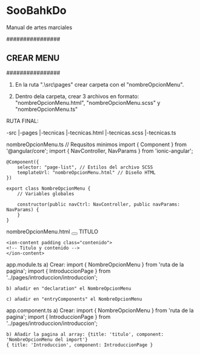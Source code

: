 # SooBahkDo
Manual de artes marciales

################
## CREAR MENU ##
################

1) En la ruta ".\src\pages" crear carpeta con el "nombreOpcionMenu".

2) Dentro dela carpeta, crear 3 archivos en formato: "nombreOpcionMenu.html", "nombreOpcionMenu.scss" y "nombreOpcionMenu.ts"

RUTA FINAL:

-src
   |-pages
      |-tecnicas
         |-tecnicas.html
         |-tecnicas.scss
         |-tecnicas.ts

nombreOpcionMenu.ts
	// Requsitos minimos
	import { Component } from '@angular/core';
	import { NavController, NavParams } from 'ionic-angular';

	@Component({
	    selector: "page-list", // Estilos del archivo SCSS
	    templateUrl: "nombreOpcionMenu.html" // Diseño HTML
	})

	export class NombreOpcionMenu {
	    // Variables globales

	    constructor(public navCtrl: NavController, public navParams: NavParams) {
	    }
	}

nombreOpcionMenu.html
	<!-- Esqueleto básico -->
	<ion-header>
	<ion-navbar>
		<button ion-button menuToggle>
		<ion-icon name="menu"></ion-icon>
		</button>
		<ion-title>TITULO</ion-title>
	</ion-navbar>
	</ion-header>

	<ion-content padding class="contenido">
	<!-- Titulo y contenido -->
	</ion-content>

app.module.ts
	a) Crear: import { NombreOpcionMenu } from 'ruta de la pagina';
	import { IntroduccionPage } from '../pages/introduccion/introduccion';

	b) añadir en "declaration" el NombreOpcionMenu

	c) añadir en "entryComponents" el NombreOpcionMenu

app.component.ts
	a) Crear: import { NombreOpcionMenu } from 'ruta de la pagina';
	import { IntroduccionPage } from '../pages/introduccion/introduccion';
	
	b) Añadir la pagina al array: {title: 'titulo', component: 'NombreOpcionMenu del import'}
	{ title: 'Introduccion', component: IntroduccionPage }

